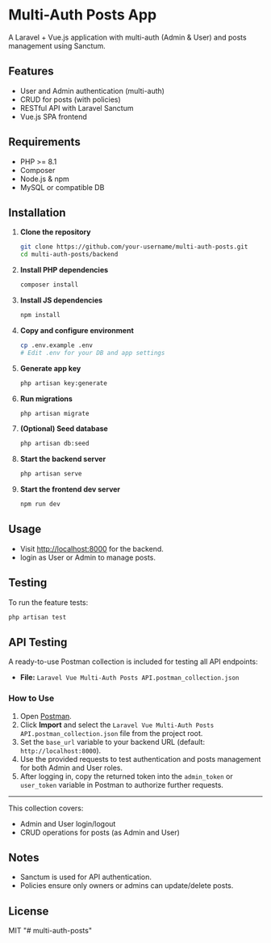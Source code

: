 # Multi-Auth Posts App

A Laravel + Vue.js application with multi-auth (Admin & User) and posts management using Sanctum.

## Features

- User and Admin authentication (multi-auth)
- CRUD for posts (with policies)
- RESTful API with Laravel Sanctum
- Vue.js SPA frontend

## Requirements

- PHP >= 8.1
- Composer
- Node.js & npm
- MySQL or compatible DB

## Installation

1. **Clone the repository**
    ```bash
    git clone https://github.com/your-username/multi-auth-posts.git
    cd multi-auth-posts/backend
    ```

2. **Install PHP dependencies**
    ```bash
    composer install
    ```

3. **Install JS dependencies**
    ```bash
    npm install
    ```

4. **Copy and configure environment**
    ```bash
    cp .env.example .env
    # Edit .env for your DB and app settings
    ```

5. **Generate app key**
    ```bash
    php artisan key:generate
    ```

6. **Run migrations**
    ```bash
    php artisan migrate
    ```

7. **(Optional) Seed database**
    ```bash
    php artisan db:seed
    ```

8. **Start the backend server**
    ```bash
    php artisan serve
    ```

9. **Start the frontend dev server**
    ```bash
    npm run dev
    ```

## Usage

- Visit [http://localhost:8000](http://localhost:8000) for the backend.
- login as User or Admin to manage posts.


## Testing

To run the feature tests:

```bash
php artisan test
```

## API Testing

A ready-to-use Postman collection is included for testing all API endpoints:

- **File:** `Laravel Vue Multi-Auth Posts API.postman_collection.json`

### How to Use

1. Open [Postman](https://www.postman.com/).
2. Click **Import** and select the `Laravel Vue Multi-Auth Posts API.postman_collection.json` file from the project root.
3. Set the `base_url` variable to your backend URL (default: `http://localhost:8000`).
4. Use the provided requests to test authentication and posts management for both Admin and User roles.
5. After logging in, copy the returned token into the `admin_token` or `user_token` variable in Postman to authorize further requests.

---

This collection covers:
- Admin and User login/logout
- CRUD operations for posts (as Admin and User)

## Notes

- Sanctum is used for API authentication.
- Policies ensure only owners or admins can update/delete posts.

## License

MIT
"# multi-auth-posts" 
